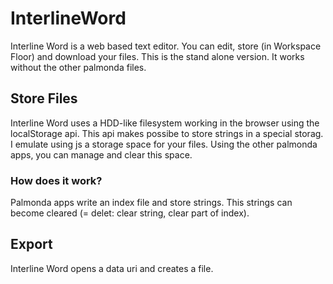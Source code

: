 # InterlineWord
Interline Word is a web based text editor. You can edit, store (in Workspace Floor) and download your files.
This is the stand alone version. It works without the other palmonda files.

## Store Files
Interline Word uses a HDD-like filesystem working in the browser using the localStorage api. This api makes possibe to store strings in a special storag.
I emulate using js a storage space for your files. Using the other palmonda apps, you can manage and clear this space.

### How does it work?
Palmonda apps write an index file and store strings. This strings can become cleared (= delet: clear string, clear part of index).

## Export
Interline Word opens a data uri and creates a file.
